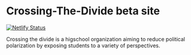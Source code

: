 # Crossing-The-Divide beta site

[![Netlify Status](https://api.netlify.com/api/v1/badges/05522926-454e-44a2-889e-3e217c154d7f/deploy-status)](https://app.netlify.com/sites/crossingthedivide/deploys)

Crossing the divide is a higschool organization aiming to reduce political polarization by exposing students to a variety of perspectives.


